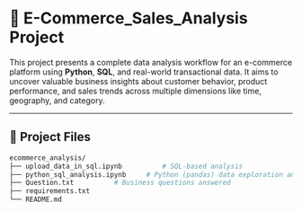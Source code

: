 # 🛒 E-Commerce_Sales_Analysis Project

This project presents a complete data analysis workflow for an e-commerce platform using **Python**, **SQL**, and real-world transactional data. It aims to uncover valuable business insights about customer behavior, product performance, and sales trends across multiple dimensions like time, geography, and category.

---

## 📁 Project Files

```bash
ecommerce_analysis/
├── upload_data_in_sql.ipynb          # SQL-based analysis
├── python_sql_analysis.ipynb     # Python (pandas) data exploration and visuals
├── Question.txt          # Business questions answered
├── requirements.txt
└── README.md
